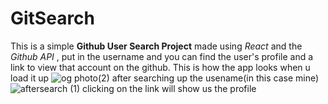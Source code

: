 # GitSearch

This is a simple **Github User Search Project** made using *React* and the *Github API* , put in the username and you can find the user's profile and a link to view that account on the github. This is how the app looks when u load it up 
![og photo(2)](https://github.com/a-mix1/GitSearch/assets/127145709/c4bd6d6d-3af8-4e57-bb32-6f9d454a17f6)
after searching up the usename(in this case mine) 
![aftersearch (1)](https://github.com/a-mix1/GitSearch/assets/127145709/595d6e8d-b232-437c-bb96-9ea0b0cc1d3f)
clicking on the link 
will show us the profile
